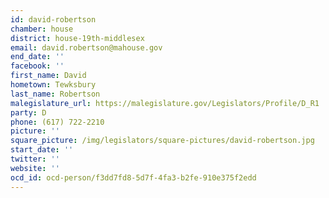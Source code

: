 ```yaml
---
id: david-robertson
chamber: house
district: house-19th-middlesex
email: david.robertson@mahouse.gov
end_date: ''
facebook: ''
first_name: David
hometown: Tewksbury
last_name: Robertson
malegislature_url: https://malegislature.gov/Legislators/Profile/D_R1
party: D
phone: (617) 722-2210
picture: ''
square_picture: /img/legislators/square-pictures/david-robertson.jpg
start_date: ''
twitter: ''
website: ''
ocd_id: ocd-person/f3dd7fd8-5d7f-4fa3-b2fe-910e375f2edd
---
```


